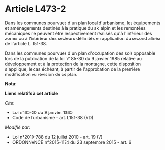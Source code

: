 # Article L473-2

Dans les communes pourvues d'un plan local d'urbanisme, les équipements et aménagements destinés à la pratique du ski alpin
et les remontées mécaniques ne peuvent être respectivement réalisés qu'à l'intérieur des zones ou à l'intérieur des secteurs
délimités en application du second alinéa de l'article L. 151-38. 

Dans les communes pourvues d'un plan d'occupation des sols opposable lors de la publication de la loi n° 85-30 du 9 janvier
1985 relative au développement et à la protection de la montagne, cette disposition s'applique, le cas échéant, à partir de
l'approbation de la première modification ou révision de ce plan.

**Nota:**



**Liens relatifs à cet article**

_Cite_:

  - Loi n°85-30 du 9 janvier 1985
  - Code de l'urbanisme - art. L151-38 (VD)

_Modifié par_:

  - Loi n°2010-788 du 12 juillet 2010 - art. 19 (V)
  - ORDONNANCE n°2015-1174 du 23 septembre 2015 - art. 6
